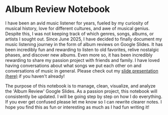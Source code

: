 # Album Review Notebook

I have been an avid music listener for years, fueled by my curiosity of musical history, love for different cultures, and awe of musical genius. Despite this, I was not keeping track of which genres, songs, albums, or artists I sought out. Since June 2025, I have decided to finally document my music listening journey in the form of album reviews on Google Slides. It has been incredibly fun and rewarding to listen to old favorites, relive nostalgic phases, and discover new albums. Even more so, it has been incredibly rewarding to share my passion project with friends and family. I have loved having conversations about what songs we put each other on and conversations of music in general. Please check out my [slide presentation (here)](https://docs.google.com/presentation/d/1-sit7RucDORoW2wk91QiWHLnOfyox87Op5ot0wf52d0/edit?usp=sharing) if you haven't already!

The purpose of this notebook is to manage, clean, visualize, and analyze the 'Album Review' Google Slides. As a passion project, this notebook will consistently be updated. I will be going step by step on how I do everything. If you ever get confused please let me know so I can rewrite clearer notes. I hope you find this as fun or interesting as much as I had fun writing it!

